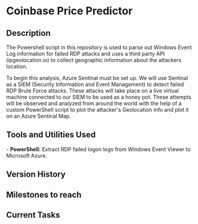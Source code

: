 <h1>Coinbase Price Predictor</h1>

<h2>Description</h2>

The Powershell script in this repository is used to parse out Windows Event Log information for failed RDP attacks and uses a third party API (ipgeolocation.io) to collect geographic information about the attackers location.

To begin this analysis, Azure Sentinal must be set up. We will use Sentinal as a SIEM (Security Information and Event Management) to detect failed RDP Brute Force attacks. These attacks will take place on a live virtual machine connected to our SIEM to be used as a honey pot. These attempts will be observed and analyzed from around the world with the help of a custom PowerShell script to plot the attacker's Geolocation info and plot it on an Azure Sentinal Map. 
<br>

<h2>Tools and Utilities Used</h2>
- <b>PowerShell:</b> Extract RDP failed logon logs from Windows Event Viewer to Microsoft Azure.
<br />

<h2>Version History</h2>

<h2>Milestones to reach</h2>

<h2>Current Tasks</h2>
